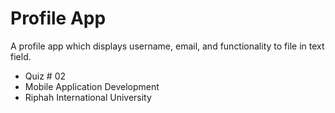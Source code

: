 # Profile App

A profile app which displays username, email, and functionality to file in text field.

- Quiz # 02
- Mobile Application Development
- Riphah International University

